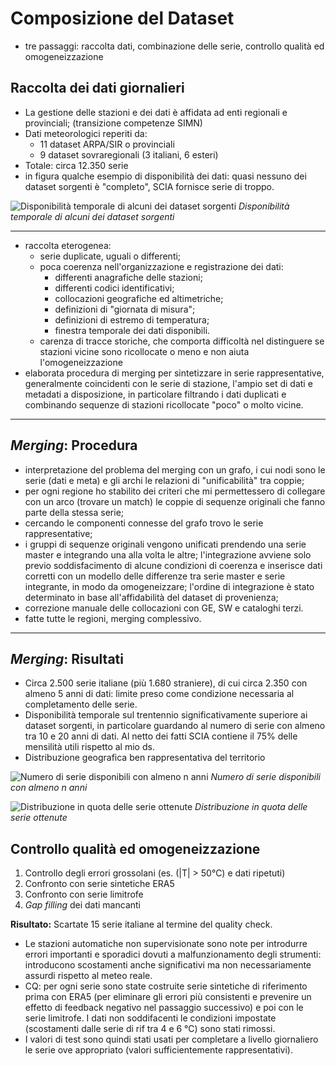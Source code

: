 # Composizione del Dataset

- tre passaggi: raccolta dati, combinazione delle serie, controllo qualità ed omogeneizzazione

## Raccolta dei dati giornalieri

- La gestione delle stazioni e dei dati è affidata ad enti regionali e provinciali; (transizione competenze SIMN)
- Dati meteorologici reperiti da:
  - 11 dataset ARPA/SIR o provinciali
  - 9 dataset sovraregionali (3 italiani, 6 esteri)
- Totale: circa 12.350 serie
- in figura qualche esempio di disponibilità dei dati: quasi nessuno dei dataset sorgenti è "completo", SCIA fornisce serie di troppo.

![Disponibilità temporale di alcuni dei dataset sorgenti](ASSETS/composizione_dataset/sources_availability.png)
*Disponibilità temporale di alcuni dei dataset sorgenti*

---

- raccolta eterogenea:
    - serie duplicate, uguali o differenti;
    - poca coerenza nell'organizzazione e registrazione dei dati:
        - differenti anagrafiche delle stazioni;
        - differenti codici identificativi;
        - collocazioni geografiche ed altimetriche;
        - definizioni di "giornata di misura";
        - definizioni di estremo di temperatura;
        - finestra temporale dei dati disponibili.
    - carenza di tracce storiche, che comporta difficoltà nel distinguere se stazioni vicine sono ricollocate o meno e non aiuta l'omogeneizzazione
- elaborata procedura di merging per sintetizzare in serie rappresentative, generalmente coincidenti con le serie di stazione, l'ampio set di dati e metadati a disposizione, in particolare filtrando i dati duplicati e combinando sequenze di stazioni ricollocate "poco" o molto vicine.

---

## *Merging*: Procedura
- interpretazione del problema del merging con un grafo, i cui nodi sono le serie (dati e meta) e gli archi le relazioni di "unificabilità" tra coppie;
- per ogni regione ho stabilito dei criteri che mi permettessero di collegare con un arco (trovare un match) le coppie di sequenze originali che fanno parte della stessa serie;
- cercando le componenti connesse del grafo trovo le serie rappresentative;
- i gruppi di sequenze originali vengono unificati prendendo una serie master e integrando una alla volta le altre; l'integrazione avviene solo previo soddisfacimento di alcune condizioni di coerenza e inserisce dati corretti con un modello delle differenze tra serie master e serie integrante, in modo da omogeneizzare; l'ordine di integrazione è stato determinato in base all'affidabilità del dataset di provenienza;
- correzione manuale delle collocazioni con GE, SW e cataloghi terzi.
- fatte tutte le regioni, merging complessivo.

---

## *Merging*: Risultati

- Circa 2.500 serie italiane (più 1.680 straniere), di cui circa 2.350 con almeno 5 anni di dati: limite preso come condizione necessaria al completamento delle serie.
- Disponibilità temporale sul trentennio significativamente superiore ai dataset sorgenti, in particolare guardando al numero di serie con almeno tra 10 e 20 anni di dati. Al netto dei fatti SCIA contiene il 75% delle mensilità utili rispetto al mio ds.
- Distribuzione geografica ben rappresentativa del territorio

![Numero di serie disponibili con almeno n anni](ASSETS/composizione_dataset/improvements.png)
*Numero di serie disponibili con almeno n anni*

![Distribuzione in quota delle serie ottenute](ASSETS/composizione_dataset/elevation_distribution.png)
*Distribuzione in quota delle serie ottenute*


## Controllo qualità ed omogeneizzazione

1. Controllo degli errori grossolani (es. \(|T| > 50°C\) e dati ripetuti)
2. Confronto con serie sintetiche ERA5
3. Confronto con serie limitrofe
4. *Gap filling* dei dati mancanti

**Risultato:** Scartate 15 serie italiane al termine del quality check.

- Le stazioni automatiche non supervisionate sono note per introdurre errori importanti e sporadici dovuti a malfunzionamento degli strumenti: introducono scostamenti anche significativi ma non necessariamente assurdi rispetto al meteo reale.
- CQ: per ogni serie sono state costruite serie sintetiche di riferimento prima con ERA5 (per eliminare gli errori più consistenti e prevenire un effetto di feedback negativo nel passaggio successivo) e poi con le serie limitrofe. I dati non soddifacenti le condizioni impostate (scostamenti dalle serie di rif tra 4 e 6 °C) sono stati rimossi.
- I valori di test sono quindi stati usati per completare a livello giornaliero le serie ove appropriato (valori sufficientemente rappresentativi).